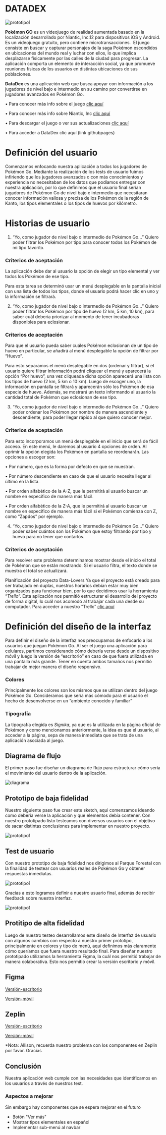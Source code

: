 # DATADEX

![prototipo1](src/assets/banner.png)

**Pokémon GO** es un videojuego de realidad aumentada basado en la localización desarrollado por Niantic, Inc.1​2​ para dispositivos iOS y Android. Es un videojuego gratuito, pero contiene microtransacciones. ​ El juego consiste en buscar y capturar personajes de la saga Pokémon escondidos en ubicaciones del mundo real y luchar con ellos, lo que implica desplazarse físicamente por las calles de la ciudad para progresar. La aplicación comporta un elemento de interacción social, ya que promueve reuniones físicas de los usuarios en distintas ubicaciones de sus poblaciones.

**DataDex** es una aplicación web que busca apoyar con información a los jugadores de nivel bajo e intermedio en su camino por convertirse en jugadores avanzados en Pokémon Go.
    
• Para conocer más info sobre el juego [clic aquí](https://es.wikipedia.org/wiki/Pok%C3%A9mon_GO)
    
• Para conocer más info sobre Niantic, Inc [clic aquí](https://es.wikipedia.org/wiki/Niantic,_Inc.)
    
• Para descargar el juego o ver sus actualizaciones [clic aquí](https://pokemongolive.com/es/)
   
 • Para acceder a DataDex clic aquí (link githubpages)

# Definición del usuario
Comenzamos enfocando nuestra aplicación a todos los jugadores de Pokémon Go. Mediante la realización de los tests de usuario fuimos infiriendo que los jugadores avanzados o con más conocimientos y experiencia no necesitaban de los datos que podíamos entregar con nuestra aplicación, por lo que definimos que el usuario final serían jugadores de Pokémon Go de nivel bajo e intermedio que necesitaran conocer información valiosa y precisa de los Pokémon de la región de Kanto, los tipos elementales o los tipos de huevos por kilómetro.

# Historias de usuario

1. “Yo, como jugador de nivel bajo o intermedio de Pokémon Go…”
Quiero poder filtrar los Pokémon por tipo para conocer todos los Pokémon de mi tipo favorito.

### Criterios de aceptación

La aplicación debe dar al usuario la opción de elegir un tipo elemental y ver todos los Pokémon de ese tipo.

Para esta tarea se determinó usar un menú desplegable en la pantalla inicial con una lista de todos los tipos, donde el usuario podrá hacer clic en uno y la información se filtrará. 


2. “Yo, como jugador de nivel bajo o intermedio de Pokémon Go…”
Quiero poder filtrar los Pokémon por tipo de huevo (2 km, 5 km, 10 km), para saber cuál debería priorizar al momento de tener incubadoras disponibles para eclosionar.

### Criterios de aceptación
Para que el usuario pueda saber cuáles Pokémon eclosionan de un tipo de huevo en particular, se añadirá al menú desplegable la opción de filtrar por “Huevo”. 

Para esto separamos el menú desplegable en dos (ordenar y filtrar), si el usuario quiere filtrar información podrá cliquear el menú y aparecerá la opción “Por huevo”, una vez cliqueada dicha opción aparecerá una lista con los tipos de huevo (2 km, 5 km o 10 km). Luego de escoger uno, la información en pantalla se filtrará y aparecerán sólo los Pokémon de esa especie de huevo. Además, se mostrará un texto informando al usuario la cantidad total de Pokémon que eclosionan de ese tipo.


3. “Yo, como jugador de nivel bajo o intermedio de Pokémon Go…”
Quiero poder ordenar los Pokémon por nombre de manera ascendiente y descendiente, para poder llegar rápido al que quiero conocer mejor.

### Criterios de aceptación
Para esto incorporamos un menú desplegable en el inicio que será de fácil acceso. En este menú, le daremos al usuario 4 opciones de orden. Al oprimir la opción elegida los Pokémon en pantalla se reordenarán. Las opciones a escoger son:

• Por número, que es la forma por defecto en que se muestran.

• Por número descendiente en caso de que el usuario necesite llegar al último en la lista.

• Por orden alfabético de la A-Z, que le permitirá al usuario buscar un nombre en específico de manera más fácil.

• Por orden alfabético de la Z-A, que le permitirá al usuario buscar un nombre en específico de manera más fácil si el Pokémon comienza con Z, como “Zapdos” por ejemplo.

4. “Yo, como jugador de nivel bajo o intermedio de Pokémon Go…”
Quiero poder saber cuántos son los Pokémon que estoy filtrando por tipo y huevo para no tener que contarlos.

### Criterios de aceptación
Para resolver este problema determinamos mostrar desde el inicio el total de Pokémon que se están mostrando. Si el usuario filtra, el texto donde se muestra el total se actualizará.



Planificación del proyecto Data-Lovers
Ya que el proyecto está creado para ser trabajado en duplas, nuestros horarios debían estar muy bien organizados para funcionar bien, por lo que decidimos usar la herramienta “_Trello_”. Esta aplicación nos permitió estructurar el desarrollo del proyecto de forma digital, lo cuál nos acomodó al trabajar cada una desde su computador. Para acceder a nuestro “Trello” [clic aquí](https://trello.com/b/RKcSSOoW/data-lovers-pokemon)

# Definición del diseño de la interfaz

Para definir el diseño de la interfaz nos preocupamos de enfocarlo a los usuarios que juegan Pokémon Go. Al ser el juego una aplicación para celulares, partimos considerando cómo debería verse desde un dispositivo móvil y luego la versión de “escritorio” en caso de que fuera utilizada en una pantalla más grande. Tener en cuenta ambos tamaños nos permitió trabajar de mejor manera el diseño responsivo.

### Colores 
Principalmente los colores son los mismos que se utilizan dentro del juego Pokémon Go. Consideramos que sería más cómodo para el usuario el hecho de desenvolverse en un “ambiente conocido y familiar” 

### Tipografía 

La tipografía elegida es _Signika_, ya que es la utilizada en la página oficial de Pokémon y como mencionamos anteriormente, la idea es que el usuario, al acceder a la página, sepa de manera inmediata que se trata de una aplicación asociada al juego.

## Diagrama de flujo

El primer paso fue diseñar un diagrama de flujo para estructurar cómo sería el movimiento del usuario dentro de la aplicación.

![diagrama](src/assets/diagrama.png)
     
## Prototipo de baja fidelidad

Nuestro siguiente paso fue crear este sketch, aqui comenzamos ideando como debería verse la aplicación y que elementos debía contener. Con nuestro prototipado listo testeamos con diversos usuarios con el objetivo de sacar distintas conclusiones para implementar en nuestro proyecto. 

![prototipo1](src/assets/prototipo1.jpg)

## Test de usuario

 Con nuestro prototipo de baja fidelidad nos dirigimos al Parque Forestal con la finalidad de testear con usuarios reales de Pokémon Go y obtener respuestas inmediatas.

![prototipo1](src/assets/fotos-1.jpg)

Gracias a esto logramos definir a nuestro usuario final, además de recibir feedback sobre nuestra interfaz.

![prototipo1](src/assets/fotos-2.jpg)

## Protitipo de alta fidelidad 

Luego de nuestro testeo desarrollamos este diseño de Interfaz de usuario con algunos cambios con respecto a nuestro primer prototipo, principalmente en colores y tipo de menú, aquí definimos más claramente cómo queríamos que fuera nuestro resultado final. Para diseñar nuestro prototipado utilizamos la herramienta Figma, la cuál nos permitió trabajar de manera colaborativa. Esto nos permitió crear la versión escritorio y móvil.

## Figma

[Versión-escritorio](https://www.figma.com/file/F29Zm5LqlfCgfDDGgJy4Gr4z/POKEDEX?node-id=0%3A1)

[Versión-móvil](zpl.io/a31LWeN)

## Zeplin

[Versión-escritorio](zpl.io/awJ8kBK)

[Versión-móvil](https://www.figma.com/file/fWCrFT1j13OmD2tHWROboOE5/DataLovers?node-id=0%3A1)

*Nota: Allison, recuerda nuestro problema con los componentes en Zeplin por favor. Gracias

## Conclusión 

Nuestra aplicación web cumple con las necesidades que identificamos en los usuarios a través de nuestros test. 

### Aspectos a mejorar

Sin embargo hay componentes que se espera mejorar en el futuro

- Botón "Ver más"
- Mostrar tipos elementales en español
- Implementar sub-menú al navbar


